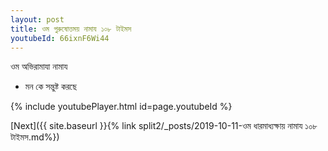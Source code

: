 ```yaml
---
layout: post
title: ওম পুরুষোত্তময় নামায ১০৮ টাইমস
youtubeId: 66ixnF6Wi44
---
```

 
 
 ওম অভিরামাযা নামায  
 
 -  মন কে সন্তুষ্ট করছে 
 
  
 
  
 
 
 
 
 
 


{% include youtubePlayer.html id=page.youtubeId %}
 
[Next]({{ site.baseurl }}{% link  split2/_posts/2019-10-11-ওম ধারমাধ্যক্ষায় নামায ১০৮ টাইমস.md%})
 
